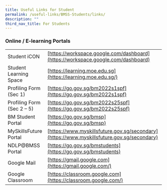 ```yaml
---
title: Useful Links for Student
permalink: /useful-links/BMSS-Students/links/
description: ""
third_nav_title: For Students
---
```


###  Online / E-learning Portals

|  |  |
|---|---|
| Student iCON | [https://workspace.google.com/dashboard](https://workspace.google.com/dashboard) |
| Student Learning Space | [https://learning.moe.edu.sg](https://learning.moe.edu.sg/) |
| Profiling Form (Sec 1) | [https://go.gov.sg/bm2022s1spf](https://go.gov.sg/bm2022s1spf) |
| Profiling Form (Sec 2 – 5) | [https://go.gov.sg/bm2022s25spf](https://go.gov.sg/bm2022s25spf) |
| BM Student Portal | [https://go.gov.sg/bmsp](https://go.gov.sg/bmsp) |
| MySkillsFuture Portal | [https://www.myskillsfuture.gov.sg/secondary](https://www.myskillsfuture.gov.sg/secondary) |
| NDLP@BMSS Portal | [https://go.gov.sg/bmstudents](https://go.gov.sg/bmstudents) |
| Google Mail | [https://gmail.google.com](https://gmail.google.com/) |
| Google Classroom | [https://classroom.google.com](https://classroom.google.com/) |